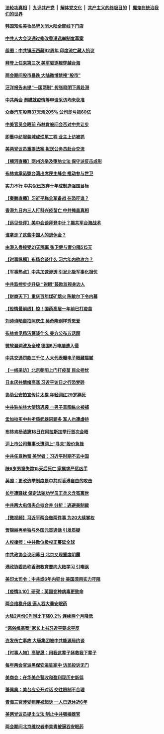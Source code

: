 ####  [法轮功真相](../../../../basic/blob/master/README.md?t=03112001) &nbsp;|&nbsp; [九评共产党](../../../../9ping.md/blob/master/README.md?t=03112001) &nbsp;|&nbsp; [解体党文化](../../../../jtdwh.md/blob/master/README.md?t=03112001)  &nbsp;|&nbsp; [共产主义的终极目的](../../../../gczydzjmd.md/blob/master/README.md?t=03112001) &nbsp;|&nbsp; [魔鬼在统治我们的世界](../../../../mgztzwmdsj.md/blob/master/README.md?t=03112001) 

#### [韩国知名美妆品牌关闭大陆全部线下门店](../pages/nsc413/n12804064.md?t=03112001) 

#### [中共人大会议通过修改香港选举制度草案](../pages/nsc413/n12804105.md?t=03112001) 

#### [组图：中共镇压西藏62周年 印度流亡藏人抗议](../pages/nsc413/n12803883.md?t=03112001) 

#### [拜登上任来第三次 美军驱逐舰穿越台海](../pages/nsc413/n12803896.md?t=03112001) 

#### [两会期间股市暴跌 大陆微博禁搜“股市”](../pages/nsc413/n12803782.md?t=03112001) 

#### [汪洋报告未提“一国两制” 传张晓明下周赴港](../pages/nsc413/n12803867.md?t=03112001) 

#### [中共两会 港媒就疫情等申请采访均未获准](../pages/nsc413/n12803826.md?t=03112001) 

#### [众泰汽车股票37天涨205% 公司却亏损60亿](../pages/nsc413/n12803245.md?t=03112001) 


#### [中美官员会晤前 布林肯被问会否对中共让步](../pages/nsc413/n12803484.md?t=03112001) 

#### [即墨中纺服装城成烂尾工程 业主上访被抓](../pages/nsc413/n12803346.md?t=03112001) 

#### [美两党议员重提法案 拟送公务员赴台交流](../pages/nsc413/n12803423.md?t=03112001) 

#### [【横河直播】两州选举及堕胎立法 保守派反击成形](../pages/nsc413/n12803202.md?t=03112001) 

#### [布林肯承诺邀台湾出席民主峰会 推动参与世卫](../pages/nsc413/n12803384.md?t=03112001) 

#### [实力不行 中共似已放弃十年成制造强国目标](../pages/nsc413/n12803084.md?t=03112001) 

#### [【秦鹏直播】习近平称全军备战 在恐吓谁？](../pages/nsc413/n12803091.md?t=03112001) 

#### [香港九日内三人打科兴疫苗亡 中共掩盖真相](../pages/nsc413/n12803159.md?t=03112001) 

#### [【远见快评】美中会谈拜登中计？揭共军台海战术](../pages/nsc413/n12803058.md?t=03112001) 

#### [谁拿走了这些中国人的退休金？](../pages/nsc413/n12802745.md?t=03112001) 

#### [由港入粤接受21天隔离 张卫健与妻分隔515天](../pages/nsc413/n12802919.md?t=03112001) 

#### [【时事纵横】布杨会谈什么 习六年内欲攻台？](../pages/nsc413/n12803071.md?t=03112001) 

#### [【军事热点】中共加速渗透 引发北极军事化担忧](../pages/nsc413/n12797828.md?t=03112001) 

#### [中共监控步步升级 “锐眼”鼓励监视身边人](../pages/nsc413/n12802990.md?t=03112001) 

#### [【财商天下】重庆百年煤矿熄火 陈敏尔下令内幕](../pages/nsc413/n12802480.md?t=03112001) 

#### [【役情最前线】惊！国药高层一年前已打疫苗](../pages/nsc413/n12802616.md?t=03112001) 

#### [刘诗诗晒自拍照庆生 吴奇隆别样秀恩爱](../pages/nsc413/n12802687.md?t=03112001) 

#### [布林肯见杨洁篪谈什么 美方公布五话题](../pages/nsc413/n12802899.md?t=03112001) 

#### [微软漏洞波及全球 德国6万电脑遭入侵](../pages/nsc413/n12802762.md?t=03112001) 

#### [中共交通罚款三千亿 人大代表曝电子眼藏猫腻](../pages/nsc413/n12802837.md?t=03112001) 

#### [【一线采访】北京朝阳上门打疫苗 民众担忧](../pages/nsc413/n12802788.md?t=03112001) 

#### [日本厌共情绪高涨 习近平访日之行恐梦碎](../pages/nsc413/n12802889.md?t=03112001) 

#### [协助公安拍宣传片太累 年轻网红29岁猝死](../pages/nsc413/n12802826.md?t=03112001) 

#### [中共驻柏林大使馆遇袭 一男子意图纵火被捕](../pages/nsc413/n12802816.md?t=03112001) 

#### [孟加拉买中共劣质武器问题多 军人也遭虐待](../pages/nsc413/n12802640.md?t=03112001) 

#### [布林肯杨洁篪18日在阿拉斯加举行首次会晤](../pages/nsc413/n12802743.md?t=03112001) 

#### [沪上市公司董事长遭网上“寻夫”股价急挫](../pages/nsc413/n12802753.md?t=03112001) 

#### [中共任意拘留 美学者：习近平时期不去中国](../pages/nsc413/n12802612.md?t=03112001) 

#### [陕6岁男童失踪15天后死亡 家属求严惩凶手](../pages/nsc413/n12802667.md?t=03112001) 

#### [英国：更改选举制度是中共对香港自由的攻击](../pages/nsc413/n12802565.md?t=03112001) 

#### [长年遭骚扰 保定法轮功学员王兵义含冤离世](../pages/nsc413/n12802003.md?t=03112001) 

#### [中共两大电信央企拟合并 分析：逃避美制裁](../pages/nsc413/n12802404.md?t=03112001) 

#### [【微视频】习近平两会做两件事 为20大续掌权](../pages/nsc413/n12802386.md?t=03112001) 

#### [贺锦丽再单独与外国元首通话 引发质疑](../pages/nsc413/n12802312.md?t=03112001) 

#### [人权律师：中共数位极权正蔓延全球](../pages/nsc413/n12802287.md?t=03112001) 

#### [中共政协会议闭幕日 北京又现重度阴霾](../pages/nsc413/n12801863.md?t=03112001) 

#### [港政协委员称香港教育要向大陆学习 引嘲讽](../pages/nsc413/n12802026.md?t=03112001) 

#### [美印太司令：中共或6年内犯台 美国须用实力吓阻](../pages/nsc413/n12802206.md?t=03112001) 

#### [【疫情3.10】研究：英国变种病毒更致命](../pages/nsc413/n12801652.md?t=03112001) 

#### [两会维稳升级 逼人吞大量安眠药](../pages/nsc413/n12802057.md?t=03112001) 

#### [大陆2月份CPI同比下降0.2% 连续两个月降低](../pages/nsc413/n12801825.md?t=03112001) 

#### [“恶俗维基案”家长上书习近平要求平反](../pages/nsc413/n12801653.md?t=03112001) 

#### [连发伤亡事故 大唐集团被中共能源局约谈](../pages/nsc413/n12801590.md?t=03112001) 

#### [【时事人物】高智晟：用我这辈子拯救我下辈子](../pages/nsc413/n12801417.md?t=03112001) 

#### [每年两会官派黑保安进驻家中 访民投诉无门](../pages/nsc413/n12800940.md?t=03112001) 

#### [美商会：在华美企营收和盈利现历史新低](../pages/nsc413/n12801558.md?t=03112001) 

#### [蓬佩奥：美台应公开对话 交往限制不合理](../pages/nsc413/n12801671.md?t=03112001) 

#### [青海三官涉受贿罪被起诉 一人已退休近6年](../pages/nsc413/n12801678.md?t=03112001) 


#### [美两党议员提出立法 制止中共强摘器官](../pages/nsc413/n12801600.md?t=03112001) 

#### [两会期间北京维权者李美青被逼吞安眠药](../pages/nsc413/n12801570.md?t=03112001) 

